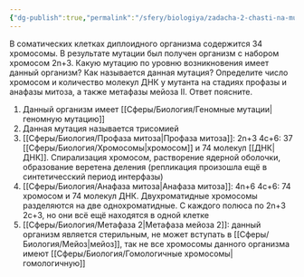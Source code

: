 ```yaml
---
{"dg-publish":true,"permalink":"/sfery/biologiya/zadacha-2-chasti-na-mutanta-2n-3/","tags":["Общаябиология"]}
---
```


В соматических клетках диплоидного организма содержится 34 хромосомы. В результате мутации был получен организм с набором хромосом 2n+3. Какую мутацию по уровню возникновения имеет данный организм? Как называется данная мутация? Определите число хромосом и количество молекул ДНК у мутанта на стадиях профазы и анафазы митоза, а также метафазы мейоза II. Ответ поясните.

1. Данный организм имеет [[Сферы/Биология/Геномные мутации\|геномную мутацию]]  
2. Данная мутация называется трисомией
3. [[Сферы/Биология/Профаза митоза\|Профаза митоза]]: 2n+3 4c+6: 37 [[Сферы/Биология/Хромосомы\|хромосом]] и 74 молекул [[ДНК\|ДНК]]. Спирализация хромосом, растворение ядерной оболочки, образование веретена деления (репликация произошла ещё в синтетичесский период интерфазы)
4. [[Сферы/Биология/Анафаза митоза\|Анафаза митоза]]: 4n+6 4c+6: 74 хромосом и 74 молекул ДНК. Двухроматидные хромосомы разделяются на две однохроматидные. С каждого полюса по 2n+3 2c+3, но они всё ещё находятся в одной клетке
5. [[Сферы/Биология/Метафаза 2\|Метафаза мейоза 2]]: данный организм является стерильным, не может вступать в [[Сферы/Биология/Мейоз\|мейоз]], так не все хромосомы данного организма имеют [[Сферы/Биология/Гомологичные хромосомы\|гомологичную]] 